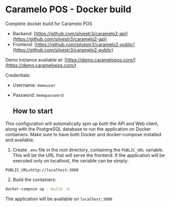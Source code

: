 # Caramelo POS - Docker build

Complete docker build for Caramelo POS

- Backend: [https://github.com/silvestr3/caramelo2-api](https://github.com/silvestr3/caramelo2-api)
- Frontend: [https://github.com/silvestr3/caramelo2-public](https://github.com/silvestr3/caramelo2-public)

Demo instance available at: [https://demo.caramelopos.com/](https://demo.caramelopos.com/)

Credentials:
- Username: `demouser`
- Password: `demopassword`

  
  ## How to start

This configuration will automatically spin up both the API and Web client, along with the PostgreSQL database to run the application on Docker containers. Make sure to have both Docker and docker-compose installed and available.

1. Create `.env` file in the root directory, containing the `PUBLIC_URL` variable. This will be the URL that will serve the frontend. If the application will be executed only on localhost, the variable can be simply:
```env
PUBLIC_URL=http://localhost:3000
```

2. Build the containers:
```bash
docker-compose up --build -d
```

The application will be available on `localhost:3000`
